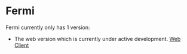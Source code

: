 # Fermi

Fermi currently only has 1 version:

-   The web version which is currently under active development. [Web Client](web.md)
